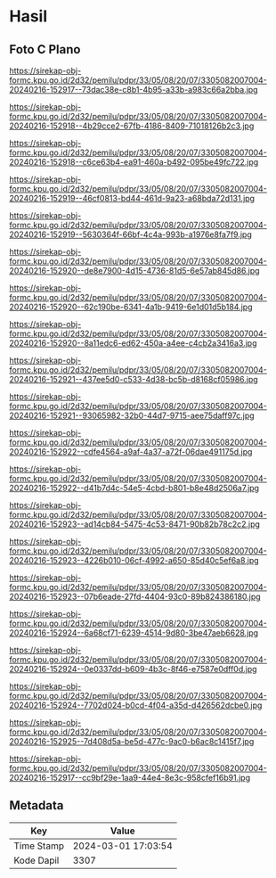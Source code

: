 # Hasil

## Foto C Plano

https://sirekap-obj-formc.kpu.go.id/2d32/pemilu/pdpr/33/05/08/20/07/3305082007004-20240216-152917--73dac38e-c8b1-4b95-a33b-a983c66a2bba.jpg

https://sirekap-obj-formc.kpu.go.id/2d32/pemilu/pdpr/33/05/08/20/07/3305082007004-20240216-152918--4b29cce2-67fb-4186-8409-71018126b2c3.jpg

https://sirekap-obj-formc.kpu.go.id/2d32/pemilu/pdpr/33/05/08/20/07/3305082007004-20240216-152918--c6ce63b4-ea91-460a-b492-095be49fc722.jpg

https://sirekap-obj-formc.kpu.go.id/2d32/pemilu/pdpr/33/05/08/20/07/3305082007004-20240216-152919--46cf0813-bd44-461d-9a23-a68bda72d131.jpg

https://sirekap-obj-formc.kpu.go.id/2d32/pemilu/pdpr/33/05/08/20/07/3305082007004-20240216-152919--5630364f-66bf-4c4a-993b-a1976e8fa7f9.jpg

https://sirekap-obj-formc.kpu.go.id/2d32/pemilu/pdpr/33/05/08/20/07/3305082007004-20240216-152920--de8e7900-4d15-4736-81d5-6e57ab845d86.jpg

https://sirekap-obj-formc.kpu.go.id/2d32/pemilu/pdpr/33/05/08/20/07/3305082007004-20240216-152920--62c190be-6341-4a1b-9419-6e1d01d5b184.jpg

https://sirekap-obj-formc.kpu.go.id/2d32/pemilu/pdpr/33/05/08/20/07/3305082007004-20240216-152920--8a11edc6-ed62-450a-a4ee-c4cb2a3416a3.jpg

https://sirekap-obj-formc.kpu.go.id/2d32/pemilu/pdpr/33/05/08/20/07/3305082007004-20240216-152921--437ee5d0-c533-4d38-bc5b-d8168cf05986.jpg

https://sirekap-obj-formc.kpu.go.id/2d32/pemilu/pdpr/33/05/08/20/07/3305082007004-20240216-152921--93065982-32b0-44d7-9715-aee75daff97c.jpg

https://sirekap-obj-formc.kpu.go.id/2d32/pemilu/pdpr/33/05/08/20/07/3305082007004-20240216-152922--cdfe4564-a9af-4a37-a72f-06dae491175d.jpg

https://sirekap-obj-formc.kpu.go.id/2d32/pemilu/pdpr/33/05/08/20/07/3305082007004-20240216-152922--d41b7d4c-54e5-4cbd-b801-b8e48d2506a7.jpg

https://sirekap-obj-formc.kpu.go.id/2d32/pemilu/pdpr/33/05/08/20/07/3305082007004-20240216-152923--ad14cb84-5475-4c53-8471-90b82b78c2c2.jpg

https://sirekap-obj-formc.kpu.go.id/2d32/pemilu/pdpr/33/05/08/20/07/3305082007004-20240216-152923--4226b010-06cf-4992-a650-85d40c5ef6a8.jpg

https://sirekap-obj-formc.kpu.go.id/2d32/pemilu/pdpr/33/05/08/20/07/3305082007004-20240216-152923--07b6eade-27fd-4404-93c0-89b824386180.jpg

https://sirekap-obj-formc.kpu.go.id/2d32/pemilu/pdpr/33/05/08/20/07/3305082007004-20240216-152924--6a68cf71-6239-4514-9d80-3be47aeb6628.jpg

https://sirekap-obj-formc.kpu.go.id/2d32/pemilu/pdpr/33/05/08/20/07/3305082007004-20240216-152924--0e0337dd-b609-4b3c-8f46-e7587e0dff0d.jpg

https://sirekap-obj-formc.kpu.go.id/2d32/pemilu/pdpr/33/05/08/20/07/3305082007004-20240216-152924--7702d024-b0cd-4f04-a35d-d426562dcbe0.jpg

https://sirekap-obj-formc.kpu.go.id/2d32/pemilu/pdpr/33/05/08/20/07/3305082007004-20240216-152925--7d408d5a-be5d-477c-9ac0-b6ac8c1415f7.jpg

https://sirekap-obj-formc.kpu.go.id/2d32/pemilu/pdpr/33/05/08/20/07/3305082007004-20240216-152917--cc9bf29e-1aa9-44e4-8e3c-958cfef16b91.jpg


## Metadata

| Key        | Value               |
| ---------- | ------------------- |
| Time Stamp | 2024-03-01 17:03:54 |
| Kode Dapil | 3307                |



